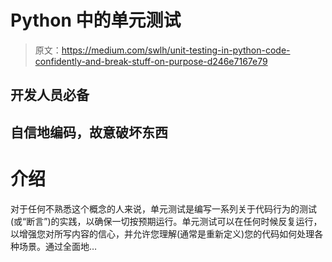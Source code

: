 # Python 中的单元测试

> 原文：<https://medium.com/swlh/unit-testing-in-python-code-confidently-and-break-stuff-on-purpose-d246e7167e79>

## 开发人员必备

## 自信地编码，故意破坏东西

# 介绍

对于任何不熟悉这个概念的人来说，单元测试是编写一系列关于代码行为的测试(或“断言”)的实践，以确保一切按预期运行。单元测试可以在任何时候反复运行，以增强您对所写内容的信心，并允许您理解(通常是重新定义)您的代码如何处理各种场景。通过全面地…
